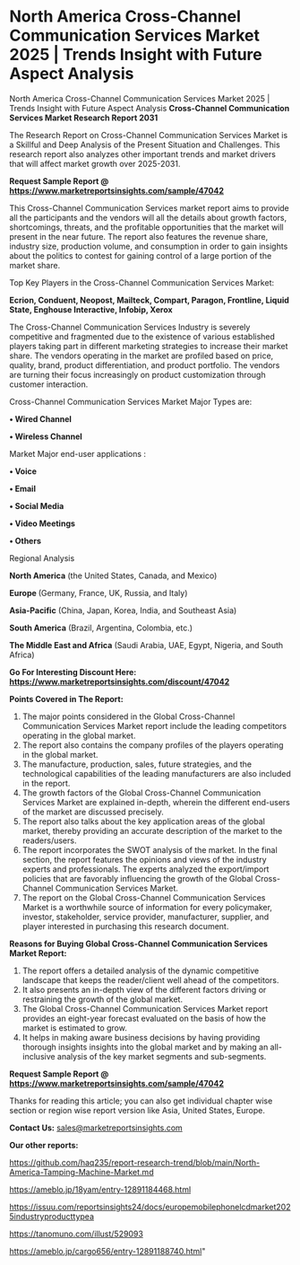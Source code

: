 # North America Cross-Channel Communication Services Market 2025 | Trends Insight with Future Aspect Analysis
North America Cross-Channel Communication Services Market 2025 | Trends Insight with Future Aspect Analysis
<strong>Cross-Channel Communication Services Market Research Report 2031</strong>

The Research Report on Cross-Channel Communication Services Market is a Skillful and Deep Analysis of the Present Situation and Challenges. This research report also analyzes other important trends and market drivers that will affect market growth over 2025-2031.

<strong>Request Sample Report @ <a href=https://www.marketreportsinsights.com/sample/47042>https://www.marketreportsinsights.com/sample/47042</a></strong>

This Cross-Channel Communication Services market report aims to provide all the participants and the vendors will all the details about growth factors, shortcomings, threats, and the profitable opportunities that the market will present in the near future. The report also features the revenue share, industry size, production volume, and consumption in order to gain insights about the politics to contest for gaining control of a large portion of the market share.

Top Key Players in the Cross-Channel Communication Services Market:

<strong>Ecrion, Conduent, Neopost, Mailteck, Compart, Paragon, Frontline, Liquid State, Enghouse Interactive, Infobip, Xerox</strong>

The Cross-Channel Communication Services Industry is severely competitive and fragmented due to the existence of various established players taking part in different marketing strategies to increase their market share. The vendors operating in the market are profiled based on price, quality, brand, product differentiation, and product portfolio. The vendors are turning their focus increasingly on product customization through customer interaction.

Cross-Channel Communication Services Market Major Types are:

<strong>•  Wired Channel

•  Wireless Channel</strong>

Market Major end-user applications :

<strong>•  Voice

•  Email

•  Social Media

•  Video Meetings

•  Others</strong>

Regional Analysis

</u><strong><b>North America</b></strong> (the United States, Canada, and Mexico)

<strong><b>Europe </b></strong>(Germany, France, UK, Russia, and Italy)

<strong><b>Asia-Pacific</b></strong> (China, Japan, Korea, India, and Southeast Asia)

<strong><b>South America</b></strong> (Brazil, Argentina, Colombia, etc.)

<strong><b>The Middle East and Africa</b></strong> (Saudi Arabia, UAE, Egypt, Nigeria, and South Africa)

<strong>Go For Interesting Discount Here: <a href=https://www.marketreportsinsights.com/discount/47042>https://www.marketreportsinsights.com/discount/47042</a></strong>

<strong>Points Covered in The Report:</strong>
<ol>
  <li>The major points considered in the Global Cross-Channel Communication Services Market report include the leading competitors operating in the global market.</li>
  <li>The report also contains the company profiles of the players operating in the global market.</li>
  <li>The manufacture, production, sales, future strategies, and the technological capabilities of the leading manufacturers are also included in the report.</li>
  <li>The growth factors of the Global Cross-Channel Communication Services Market are explained in-depth, wherein the different end-users of the market are discussed precisely.</li>
  <li>The report also talks about the key application areas of the global market, thereby providing an accurate description of the market to the readers/users.</li>
  <li>The report incorporates the SWOT analysis of the market. In the final section, the report features the opinions and views of the industry experts and professionals. The experts analyzed the export/import policies that are favorably influencing the growth of the Global Cross-Channel Communication Services Market.</li>
  <li>The report on the Global Cross-Channel Communication Services Market is a worthwhile source of information for every policymaker, investor, stakeholder, service provider, manufacturer, supplier, and player interested in purchasing this research document.</li>
</ol>
<strong>Reasons for Buying Global Cross-Channel Communication Services Market Report:</strong>

<ol>
  <li>The report offers a detailed analysis of the dynamic competitive landscape that keeps the reader/client well ahead of the competitors.</li>
  <li>It also presents an in-depth view of the different factors driving or restraining the growth of the global market.</li>
  <li>The Global Cross-Channel Communication Services Market report provides an eight-year forecast evaluated on the basis of how the market is estimated to grow.</li>
  <li>It helps in making aware business decisions by having providing thorough insights insights into the global market and by making an all-inclusive analysis of the key market segments and sub-segments.</li>
</ol>
<strong>Request Sample Report @ <a href=https://www.marketreportsinsights.com/sample/47042>https://www.marketreportsinsights.com/sample/47042</a></strong>


Thanks for reading this article; you can also get individual chapter wise section or region wise report version like Asia, United States, Europe.

<strong>Contact Us:</strong>
sales@marketreportsinsights.com

<strong>Our other reports:</strong>

<a href=https://github.com/haq235/report-research-trend/blob/main/North-America-Tamping-Machine-Market.md>https://github.com/haq235/report-research-trend/blob/main/North-America-Tamping-Machine-Market.md</a>

<a href=https://ameblo.jp/18yam/entry-12891184468.html>https://ameblo.jp/18yam/entry-12891184468.html</a>

<a href=https://issuu.com/reportsinsights24/docs/europemobilephonelcdmarket2025industryproducttypea>https://issuu.com/reportsinsights24/docs/europemobilephonelcdmarket2025industryproducttypea</a>

<a href=https://tanomuno.com/illust/529093>https://tanomuno.com/illust/529093</a>

<a href=https://ameblo.jp/cargo656/entry-12891188740.html>https://ameblo.jp/cargo656/entry-12891188740.html</a>"
